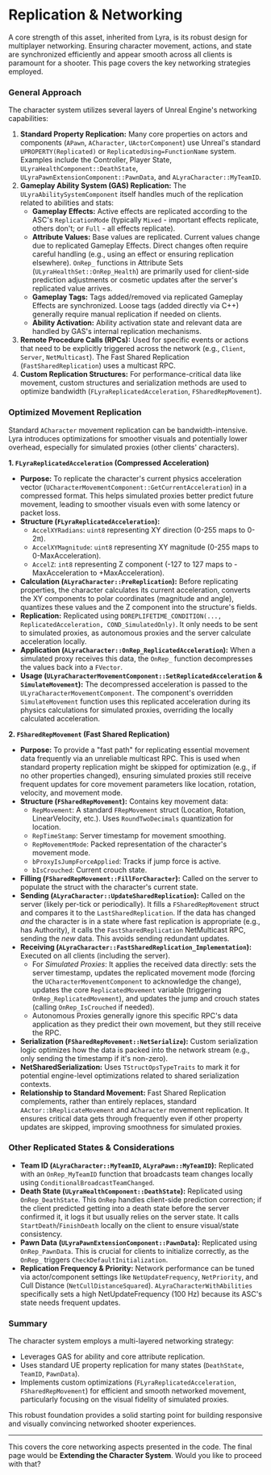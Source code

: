 # Replication & Networking

A core strength of this asset, inherited from Lyra, is its robust design for multiplayer networking. Ensuring character movement, actions, and state are synchronized efficiently and appear smooth across all clients is paramount for a shooter. This page covers the key networking strategies employed.

### General Approach

The character system utilizes several layers of Unreal Engine's networking capabilities:

1. **Standard Property Replication:** Many core properties on actors and components (`APawn`, `ACharacter`, `UActorComponent`) use Unreal's standard `UPROPERTY(Replicated)` or `ReplicatedUsing=FunctionName` system. Examples include the Controller, Player State, `ULyraHealthComponent::DeathState`, `ULyraPawnExtensionComponent::PawnData`, and `ALyraCharacter::MyTeamID`.
2. **Gameplay Ability System (GAS) Replication:** The `ULyraAbilitySystemComponent` itself handles much of the replication related to abilities and stats:
   * **Gameplay Effects:** Active effects are replicated according to the ASC's `ReplicationMode` (typically `Mixed` - important effects replicate, others don't; or `Full` - all effects replicate).
   * **Attribute Values:** Base values are replicated. Current values change due to replicated Gameplay Effects. Direct changes often require careful handling (e.g., using an effect or ensuring replication elsewhere). `OnRep_` functions in Attribute Sets (`ULyraHealthSet::OnRep_Health`) are primarily used for client-side prediction adjustments or cosmetic updates after the server's replicated value arrives.
   * **Gameplay Tags:** Tags added/removed via replicated Gameplay Effects are synchronized. Loose tags (added directly via C++) generally require manual replication if needed on clients.
   * **Ability Activation:** Ability activation state and relevant data are handled by GAS's internal replication mechanisms.
3. **Remote Procedure Calls (RPCs):** Used for specific events or actions that need to be explicitly triggered across the network (e.g., `Client`, `Server`, `NetMulticast`). The Fast Shared Replication (`FastSharedReplication`) uses a multicast RPC.
4. **Custom Replication Structures:** For performance-critical data like movement, custom structures and serialization methods are used to optimize bandwidth (`FLyraReplicatedAcceleration`, `FSharedRepMovement`).

### Optimized Movement Replication

Standard `ACharacter` movement replication can be bandwidth-intensive. Lyra introduces optimizations for smoother visuals and potentially lower overhead, especially for simulated proxies (other clients' characters).

**1. `FLyraReplicatedAcceleration` (Compressed Acceleration)**

* **Purpose:** To replicate the character's current physics acceleration vector (`UCharacterMovementComponent::GetCurrentAcceleration`) in a compressed format. This helps simulated proxies better predict future movement, leading to smoother visuals even with some latency or packet loss.
* **Structure (`FLyraReplicatedAcceleration`):**
  * `AccelXYRadians`: `uint8` representing XY direction (0-255 maps to 0-2π).
  * `AccelXYMagnitude`: `uint8` representing XY magnitude (0-255 maps to 0-MaxAcceleration).
  * `AccelZ`: `int8` representing Z component (-127 to 127 maps to -MaxAcceleration to +MaxAcceleration).
* **Calculation (`ALyraCharacter::PreReplication`):** Before replicating properties, the character calculates its current acceleration, converts the XY components to polar coordinates (magnitude and angle), quantizes these values and the Z component into the structure's fields.
* **Replication:** Replicated using `DOREPLIFETIME_CONDITION(..., ReplicatedAcceleration, COND_SimulatedOnly)`. It only needs to be sent to simulated proxies, as autonomous proxies and the server calculate acceleration locally.
* **Application (`ALyraCharacter::OnRep_ReplicatedAcceleration`):** When a simulated proxy receives this data, the `OnRep_` function decompresses the values back into a `FVector`.
* **Usage (`ULyraCharacterMovementComponent::SetReplicatedAcceleration` & `SimulateMovement`):** The decompressed acceleration is passed to the `ULyraCharacterMovementComponent`. The component's overridden `SimulateMovement` function uses this replicated acceleration during its physics calculations for simulated proxies, overriding the locally calculated acceleration.

**2. `FSharedRepMovement` (Fast Shared Replication)**

* **Purpose:** To provide a "fast path" for replicating essential movement data frequently via an unreliable multicast RPC. This is used when standard property replication might be skipped for optimization (e.g., if no other properties changed), ensuring simulated proxies still receive frequent updates for core movement parameters like location, rotation, velocity, and movement mode.
* **Structure (`FSharedRepMovement`):** Contains key movement data:
  * `RepMovement`: A standard `FRepMovement` struct (Location, Rotation, LinearVelocity, etc.). Uses `RoundTwoDecimals` quantization for location.
  * `RepTimeStamp`: Server timestamp for movement smoothing.
  * `RepMovementMode`: Packed representation of the character's movement mode.
  * `bProxyIsJumpForceApplied`: Tracks if jump force is active.
  * `bIsCrouched`: Current crouch state.
* **Filling (`FSharedRepMovement::FillForCharacter`):** Called on the server to populate the struct with the character's current state.
* **Sending (`ALyraCharacter::UpdateSharedReplication`):** Called on the server (likely per-tick or periodically). It fills a `FSharedRepMovement` struct and compares it to the `LastSharedReplication`. If the data has changed _and_ the character is in a state where fast replication is appropriate (e.g., has Authority), it calls the `FastSharedReplication` NetMulticast RPC, sending the _new_ data. This avoids sending redundant updates.
* **Receiving (`ALyraCharacter::FastSharedReplication_Implementation`):** Executed on all clients (including the server).
  * For _Simulated Proxies_: It applies the received data directly: sets the server timestamp, updates the replicated movement mode (forcing the `UCharacterMovementComponent` to acknowledge the change), updates the core `ReplicatedMovement` variable (triggering `OnRep_ReplicatedMovement`), and updates the jump and crouch states (calling `OnRep_IsCrouched` if needed).
  * Autonomous Proxies generally ignore this specific RPC's data application as they predict their own movement, but they still receive the RPC.
* **Serialization (`FSharedRepMovement::NetSerialize`):** Custom serialization logic optimizes how the data is packed into the network stream (e.g., only sending the timestamp if it's non-zero).
* **NetSharedSerialization:** Uses `TStructOpsTypeTraits` to mark it for potential engine-level optimizations related to shared serialization contexts.
* **Relationship to Standard Movement:** Fast Shared Replication complements, rather than entirely replaces, standard `AActor::bReplicateMovement` and `ACharacter` movement replication. It ensures critical data gets through frequently even if other property updates are skipped, improving smoothness for simulated proxies.

### Other Replicated States & Considerations

* **Team ID (`ALyraCharacter::MyTeamID`, `ALyraPawn::MyTeamID`):** Replicated with an `OnRep_MyTeamID` function that broadcasts team changes locally using `ConditionalBroadcastTeamChanged`.
* **Death State (`ULyraHealthComponent::DeathState`):** Replicated using `OnRep_DeathState`. This `OnRep` handles client-side prediction correction; if the client predicted getting into a death state before the server confirmed it, it logs it but usually relies on the server state. It calls `StartDeath`/`FinishDeath` locally on the client to ensure visual/state consistency.
* **Pawn Data (`ULyraPawnExtensionComponent::PawnData`):** Replicated using `OnRep_PawnData`. This is crucial for clients to initialize correctly, as the `OnRep_` triggers `CheckDefaultInitialization`.
* **Replication Frequency & Priority:** Network performance can be tuned via actor/component settings like `NetUpdateFrequency`, `NetPriority`, and Cull Distance (`NetCullDistanceSquared`). `ALyraCharacterWithAbilities` specifically sets a high NetUpdateFrequency (100 Hz) because its ASC's state needs frequent updates.

### Summary

The character system employs a multi-layered networking strategy:

* Leverages GAS for ability and core attribute replication.
* Uses standard UE property replication for many states (`DeathState`, `TeamID`, `PawnData`).
* Implements custom optimizations (`FLyraReplicatedAcceleration`, `FSharedRepMovement`) for efficient and smooth networked movement, particularly focusing on the visual fidelity of simulated proxies.

This robust foundation provides a solid starting point for building responsive and visually convincing networked shooter experiences.

***

This covers the core networking aspects presented in the code. The final page would be **Extending the Character System**. Would you like to proceed with that?
